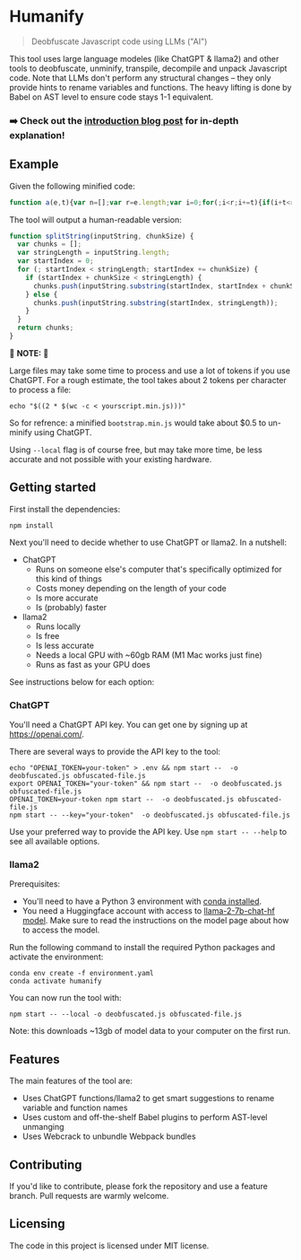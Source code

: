 # Humanify
> Deobfuscate Javascript code using LLMs ("AI")

This tool uses large language modeles (like ChatGPT & llama2) and other tools to
deobfuscate, unminify, transpile, decompile and unpack Javascript code. Note
that LLMs don't perform any structural changes – they only provide hints to
rename variables and functions. The heavy lifting is done by Babel on AST level
to ensure code stays 1-1 equivalent.

### ➡️ Check out the [introduction blog post][blogpost] for in-depth explanation!

[blogpost]: https://thejunkland.com/blog/using-llms-to-reverse-javascript-minification

## Example

Given the following minified code:

```javascript
function a(e,t){var n=[];var r=e.length;var i=0;for(;i<r;i+=t){if(i+t<r){n.push(e.substring(i,i+t))}else{n.push(e.substring(i,r))}}return n}
```

The tool will output a human-readable version:

```javascript
function splitString(inputString, chunkSize) {
  var chunks = [];
  var stringLength = inputString.length;
  var startIndex = 0;
  for (; startIndex < stringLength; startIndex += chunkSize) {
    if (startIndex + chunkSize < stringLength) {
      chunks.push(inputString.substring(startIndex, startIndex + chunkSize));
    } else {
      chunks.push(inputString.substring(startIndex, stringLength));
    }
  }
  return chunks;
}
```

🚨 **NOTE:** 🚨

Large files may take some time to process and use a lot of tokens if you use
ChatGPT. For a rough estimate, the tool takes about 2 tokens per character to
process a file:

```shell
echo "$((2 * $(wc -c < yourscript.min.js)))"
```

So for refrence: a minified `bootstrap.min.js` would take about $0.5 to
un-minify using ChatGPT.

Using `--local` flag is of course free, but may take more time, be less accurate
and not possible with your existing hardware.

## Getting started

First install the dependencies:

```shell
npm install
```

Next you'll need to decide whether to use ChatGPT or llama2. In a nutshell:

* ChatGPT
  * Runs on someone else's computer that's specifically optimized for this kind
    of things
  * Costs money depending on the length of your code
  * Is more accurate
  * Is (probably) faster
* llama2
  * Runs locally
  * Is free
  * Is less accurate
  * Needs a local GPU with ~60gb RAM (M1 Mac works just fine)
  * Runs as fast as your GPU does

See instructions below for each option:

### ChatGPT

You'll need a ChatGPT API key. You can get one by signing up at
https://openai.com/.

There are several ways to provide the API key to the tool:
```shell
echo "OPENAI_TOKEN=your-token" > .env && npm start --  -o deobfuscated.js obfuscated-file.js
export OPENAI_TOKEN="your-token" && npm start --  -o deobfuscated.js obfuscated-file.js
OPENAI_TOKEN=your-token npm start --  -o deobfuscated.js obfuscated-file.js
npm start -- --key="your-token"  -o deobfuscated.js obfuscated-file.js
```

Use your preferred way to provide the API key. Use `npm start -- --help` to see
all available options.

### llama2

Prerequisites:
* You'll need to have a Python 3 environment with [conda installed][conda].
* You need a Huggingface account with access to [llama-2-7b-chat-hf
  model][llama2model]. Make sure to read the instructions on the model page
  about how to access the model.

[conda]: https://docs.conda.io/projects/conda/en/stable/user-guide/install/index.html
[llama2model]: https://huggingface.co/meta-llama/Llama-2-7b-chat-hf

Run the following command to install the required Python packages and activate the environment:

```shell
conda env create -f environment.yaml
conda activate humanify
```

You can now run the tool with:

```shell
npm start -- --local -o deobfuscated.js obfuscated-file.js
```

Note: this downloads ~13gb of model data to your computer on the first run.

## Features

The main features of the tool are:
* Uses ChatGPT functions/llama2 to get smart suggestions to rename variable and
  function names
* Uses custom and off-the-shelf Babel plugins to perform AST-level unmanging
* Uses Webcrack to unbundle Webpack bundles

## Contributing

If you'd like to contribute, please fork the repository and use a feature
branch. Pull requests are warmly welcome.

## Licensing

The code in this project is licensed under MIT license.

